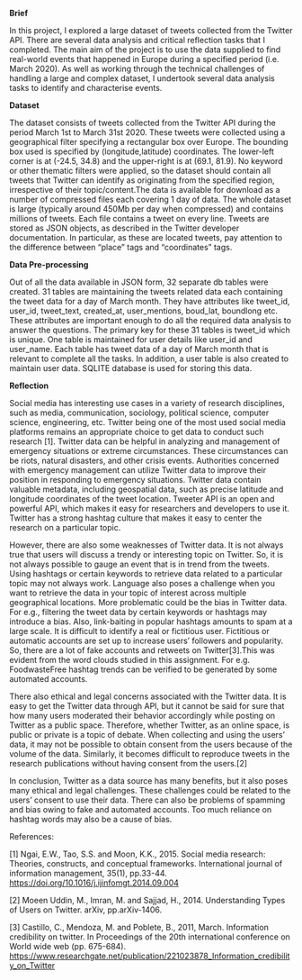 **Brief**

In this project, I explored a large dataset of tweets collected from
the Twitter API. There are several data analysis and critical reflection tasks that I completed.
The main aim of the project is to use the data supplied to find real-world events
that happened in Europe during a specified period (i.e. March 2020). As well as working through the
technical challenges of handling a large and complex dataset, I undertook
several data analysis tasks to identify and characterise events.

**Dataset**

The dataset consists of tweets collected from the Twitter API during the
period March 1st to March 31st 2020. These tweets were collected using a
geographical filter specifying a rectangular box over Europe. The bounding box used
is specified by (longitude,latitude) coordinates. The lower-left corner is at (-24.5,
34.8) and the upper-right is at (69.1, 81.9). No keyword or other thematic filters were
applied, so the dataset should contain all tweets that Twitter can identify as
originating from the specified region, irrespective of their topic/content.The data is
available for download as a number of compressed files each covering 1 day of data.
The whole dataset is large (typically around 450Mb per day when compressed) and
contains millions of tweets.
Each file contains a tweet on every line. Tweets are stored as JSON objects, as
described in the Twitter developer documentation. In particular, as these are located
tweets, pay attention to the difference between “place” tags and “coordinates” tags.

**Data Pre-processing**

Out of all the data available in JSON form, 32 separate db tables were created. 31 tables are
maintaining the tweets related data each containing the tweet data for a day of March month.
They have attributes like tweet_id, user_id, tweet_text, created_at, user_mentions, boud_lat,
boundlong etc. These attributes are important enough to do all the required data analysis to
answer the questions. The primary key for these 31 tables is tweet_id which is unique. One table
is maintained for user details like user_id and user_name. Each table has tweet data of a day of
March month that is relevant to complete all the tasks. In addition, a user table is also created to
maintain user data. SQLITE database is used for storing this data.

**Reflection**

Social media has interesting use cases in a variety of research disciplines, such as media, communication, sociology, political science, computer science, engineering, etc. Twitter being one of the most used social media platforms remains an appropriate choice to get data to conduct such research [1].  Twitter data can be helpful in analyzing and management of emergency situations or extreme circumstances. These circumstances can be riots, natural disasters, and other crisis events. Authorities concerned with emergency management can utilize Twitter data to improve their position in responding to emergency situations. Twitter data contain valuable metadata, including geospatial data, such as precise latitude and longitude coordinates of the tweet location. Tweeter API is an open and powerful API, which makes it easy for researchers and developers to use it. Twitter has a strong hashtag culture that makes it easy to center the research on a particular topic.

However, there are also some weaknesses of Twitter data. It is not always true that users will discuss a trendy or interesting topic on Twitter. So, it is not always possible to gauge an event that is in trend from the tweets. Using hashtags or certain keywords to retrieve data related to a particular topic may not always work. Language also poses a challenge when you want to retrieve the data in your topic of interest across multiple geographical locations. 
More problematic could be the bias in Twitter data. For e.g., filtering the tweet data by certain keywords or hashtags may introduce a bias. Also, link-baiting in popular hashtags amounts to spam at a large scale. It is difficult to identify a real or fictitious user. Fictitious or automatic accounts are set up to increase users’ followers and popularity. So, there are a lot of fake accounts and retweets on Twitter[3].This was evident from the word clouds studied in this assignment. For e.g. FoodwasteFree hashtag trends can be verified to be generated by some automated accounts.

There also ethical and legal concerns associated with the Twitter data. It is easy to get the Twitter data through API, but it cannot be said for sure that how many users moderated their behavior accordingly while posting on Twitter as a public space. Therefore, whether Twitter, as an online space, is public or private is a topic of debate. When collecting and using the users’ data, it may not be possible to obtain consent from the users because of the volume of the data. Similarly, it becomes difficult to reproduce tweets in the research publications without having consent from the users.[2]

In conclusion, Twitter as a data source has many benefits, but it also poses many ethical and legal challenges. These challenges could be related to the users’ consent to use their data. There can also be problems of spamming and bias owing to fake and automated accounts. Too much reliance on hashtag words may also be a cause of bias.

References:

[1] Ngai, E.W., Tao, S.S. and Moon, K.K., 2015. Social media research: Theories, constructs, and conceptual frameworks. International journal of information management, 35(1), pp.33-44. https://doi.org/10.1016/j.ijinfomgt.2014.09.004

[2] Moeen Uddin, M., Imran, M. and Sajjad, H., 2014. Understanding Types of Users on Twitter. arXiv, pp.arXiv-1406.

[3] Castillo, C., Mendoza, M. and Poblete, B., 2011, March. Information credibility on twitter. In Proceedings of the 20th international conference on World wide web (pp. 675-684). https://www.researchgate.net/publication/221023878_Information_credibility_on_Twitter
